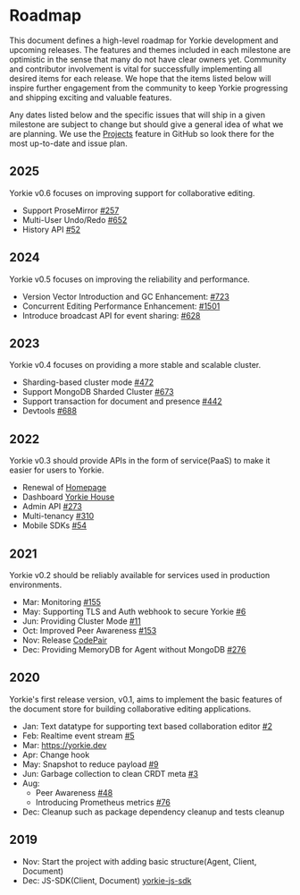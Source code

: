 # Roadmap

This document defines a high-level roadmap for Yorkie development and upcoming releases.
The features and themes included in each milestone are optimistic in the sense that many do not have clear owners yet.
Community and contributor involvement is vital for successfully implementing all desired items for each release.
We hope that the items listed below will inspire further engagement from the community to keep Yorkie progressing and shipping exciting and valuable features.

Any dates listed below and the specific issues that will ship in a given milestone are subject to change but should give a general idea of what we are planning.
We use the [Projects](https://github.com/orgs/yorkie-team/projects) feature in GitHub so look there for the most up-to-date and issue plan.

## 2025

Yorkie v0.6 focuses on improving support for collaborative editing.

- Support ProseMirror [#257](https://github.com/yorkie-team/yorkie-js-sdk/issues/257)
- Multi-User Undo/Redo [#652](https://github.com/yorkie-team/yorkie/issues/652)
- History API [#52](https://github.com/yorkie-team/yorkie/issues/52)

## 2024

Yorkie v0.5 focuses on improving the reliability and performance.

- Version Vector Introduction and GC Enhancement: [#723](https://github.com/yorkie-team/yorkie-js-sdk/issues/723)
- Concurrent Editing Performance Enhancement: [#1501](https://github.com/yorkie-team/yorkie/pull/1051)
- Introduce broadcast API for event sharing: [#628](https://github.com/yorkie-team/yorkie/pull/628)

## 2023

Yorkie v0.4 focuses on providing a more stable and scalable cluster.

- Sharding-based cluster mode [#472](https://github.com/yorkie-team/yorkie/issues/472)
- Support MongoDB Sharded Cluster [#673](https://github.com/yorkie-team/yorkie/issues/673)
- Support transaction for document and presence [#442](https://github.com/yorkie-team/yorkie/issues/442)
- Devtools [#688](https://github.com/yorkie-team/yorkie-js-sdk/issues/688)

## 2022

Yorkie v0.3 should provide APIs in the form of service(PaaS) to make it easier for users to Yorkie.

- Renewal of [Homepage](https://github.com/yorkie-team/homepage)
- Dashboard [Yorkie House](https://github.com/yorkie-team/yorkie-house)
- Admin API [#273](https://github.com/yorkie-team/yorkie/issues/273)
- Multi-tenancy [#310](https://github.com/yorkie-team/yorkie/issues/310)
- Mobile SDKs [#54](https://github.com/yorkie-team/yorkie/issues/54)

## 2021

Yorkie v0.2 should be reliably available for services used in production environments.

- Mar: Monitoring [#155](https://github.com/yorkie-team/yorkie/issues/155)
- May: Supporting TLS and Auth webhook to secure Yorkie [#6](https://github.com/yorkie-team/yorkie/issues/6)
- Jun: Providing Cluster Mode [#11](https://github.com/yorkie-team/yorkie/issues/11)
- Oct: Improved Peer Awareness [#153](https://github.com/yorkie-team/yorkie/issues/153)
- Nov: Release [CodePair](https://codepair.yorkie.dev/)
- Dec: Providing MemoryDB for Agent without MongoDB [#276](https://github.com/yorkie-team/yorkie/pull/276)

## 2020

Yorkie's first release version, v0.1, aims to implement the basic features of the document store for building collaborative editing applications.

- Jan: Text datatype for supporting text based collaboration editor [#2](https://github.com/yorkie-team/yorkie/issues/2)
- Feb: Realtime event stream [#5](https://github.com/yorkie-team/yorkie/issues/5)
- Mar: https://yorkie.dev
- Apr: Change hook
- May: Snapshot to reduce payload [#9](https://github.com/yorkie-team/yorkie/issues/9)
- Jun: Garbage collection to clean CRDT meta [#3](https://github.com/yorkie-team/yorkie/issues/3)
- Aug:
  - Peer Awareness [#48](https://github.com/yorkie-team/yorkie/issues/48)
  - Introducing Prometheus metrics [#76](https://github.com/yorkie-team/yorkie/issues/76)
- Dec: Cleanup such as package dependency cleanup and tests cleanup

## 2019

- Nov: Start the project with adding basic structure(Agent, Client, Document)
- Dec: JS-SDK(Client, Document) [yorkie-js-sdk](https://github.com/yorkie-team/yorkie-js-sdk)
